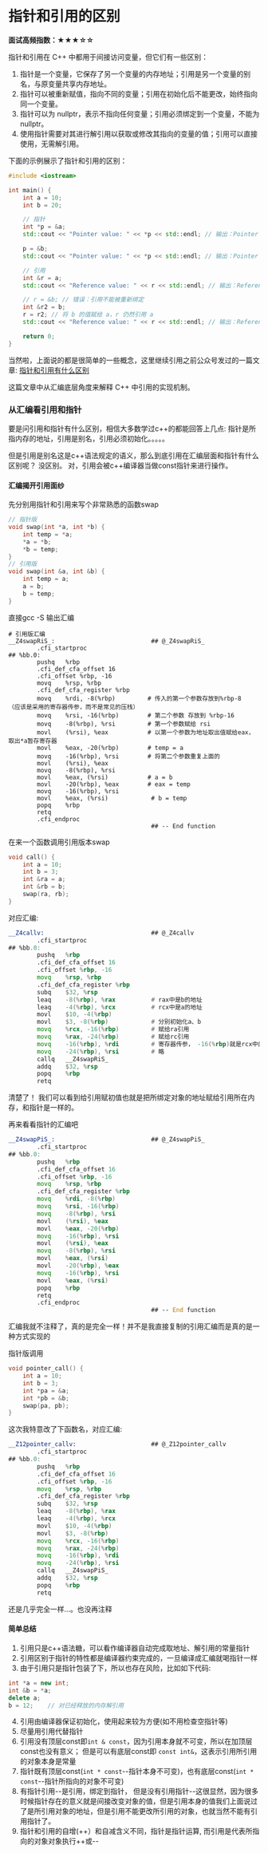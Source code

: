 # 指针和引用的区别

**面试高频指数：★★★☆☆**

指针和引用在 C++ 中都用于间接访问变量，但它们有一些区别：

1. 指针是一个变量，它保存了另一个变量的内存地址；引用是另一个变量的别名，与原变量共享内存地址。
2. 指针可以被重新赋值，指向不同的变量；引用在初始化后不能更改，始终指向同一个变量。
3. 指针可以为 nullptr，表示不指向任何变量；引用必须绑定到一个变量，不能为 nullptr。
4. 使用指针需要对其进行解引用以获取或修改其指向的变量的值；引用可以直接使用，无需解引用。

下面的示例展示了指针和引用的区别：

```cpp
#include <iostream>

int main() {
    int a = 10;
    int b = 20;

    // 指针
    int *p = &a;
    std::cout << "Pointer value: " << *p << std::endl; // 输出：Pointer value: 10

    p = &b;
    std::cout << "Pointer value: " << *p << std::endl; // 输出：Pointer value: 20

    // 引用
    int &r = a;
    std::cout << "Reference value: " << r << std::endl; // 输出：Reference value: 10

    // r = &b; // 错误：引用不能被重新绑定
    int &r2 = b;
    r = r2; // 将 b 的值赋给 a，r 仍然引用 a
    std::cout << "Reference value: " << r << std::endl; // 输出：Reference value: 20

    return 0;
}
```

当然啦，上面说的都是很简单的一些概念，这里继续引用之前公众号发过的一篇文章: [指针和引用有什么区别](https://mp.weixin.qq.com/s/5EuOKO-b-AxhR_SI9aC0ww)

这篇文章中从汇编底层角度来解释 C++ 中引用的实现机制。

###  从汇编看引用和指针

要是问引用和指针有什么区别，相信大多数学过c++的都能回答上几点: 指针是所指内存的地址，引用是别名，引用必须初始化。。。。。

但是引用是别名这是c++语法规定的语义，那么到底引用在汇编层面和指针有什么区别呢？
没区别。 对，引用会被c++编译器当做const指针来进行操作。

####  汇编揭开引用面纱

先分别用指针和引用来写个非常熟悉的函数swap

```cpp
// 指针版
void swap(int *a, int *b) {
    int temp = *a;
    *a = *b;
    *b = temp;
}
// 引用版
void swap(int &a, int &b) {
    int temp = a;
    a = b;
    b = temp;
}
```

直接gcc -S 输出汇编

```assembly
# 引用版汇编
__Z4swapRiS_:                           ## @_Z4swapRiS_
        .cfi_startproc
## %bb.0:
        pushq   %rbp
        .cfi_def_cfa_offset 16
        .cfi_offset %rbp, -16
        movq    %rsp, %rbp          
        .cfi_def_cfa_register %rbp
        movq    %rdi, -8(%rbp)         # 传入的第一个参数存放到%rbp-8  （应该是采用的寄存器传参，而不是常见的压栈）
        movq    %rsi, -16(%rbp)        # 第二个参数 存放到 %rbp-16
        movq    -8(%rbp), %rsi         # 第一个参数赋给 rsi
        movl    (%rsi), %eax           # 以第一个参数为地址取出值赋给eax，取出*a暂存寄存器
        movl    %eax, -20(%rbp)        # temp = a
        movq    -16(%rbp), %rsi        # 将第二个参数重复上面的
        movl    (%rsi), %eax
        movq    -8(%rbp), %rsi    
        movl    %eax, (%rsi)           # a = b
        movl    -20(%rbp), %eax        # eax = temp
        movq    -16(%rbp), %rsi
        movl    %eax, (%rsi)            # b = temp
        popq    %rbp
        retq
        .cfi_endproc
                                        ## -- End function

```

在来一个函数调用引用版本swap

```cpp
void call() {
    int a = 10;
    int b = 3;
    int &ra = a;
    int &rb = b;
    swap(ra, rb);
}
```

对应汇编:

```asm
__Z4callv:                              ## @_Z4callv
        .cfi_startproc
## %bb.0:
        pushq   %rbp
        .cfi_def_cfa_offset 16
        .cfi_offset %rbp, -16
        movq    %rsp, %rbp
        .cfi_def_cfa_register %rbp
        subq    $32, %rsp
        leaq    -8(%rbp), %rax          # rax中是b的地址
        leaq    -4(%rbp), %rcx          # rcx中是a的地址
        movl    $10, -4(%rbp)   
        movl    $3, -8(%rbp)            # 分别初始化a、b
        movq    %rcx, -16(%rbp)         # 赋给ra引用
        movq    %rax, -24(%rbp)         # 赋给rc引用
        movq    -16(%rbp), %rdi         # 寄存器传参， -16(%rbp)就是rcx中的值也就是a的地址
        movq    -24(%rbp), %rsi         # 略
        callq   __Z4swapRiS_
        addq    $32, %rsp
        popq    %rbp
        retq
```

清楚了！ 我们可以看到给引用赋初值也就是把所绑定对象的地址赋给引用所在内存，和指针是一样的。

再来看看指针的汇编吧

```asm
__Z4swapPiS_:                           ## @_Z4swapPiS_
        .cfi_startproc
## %bb.0:
        pushq   %rbp
        .cfi_def_cfa_offset 16
        .cfi_offset %rbp, -16
        movq    %rsp, %rbp
        .cfi_def_cfa_register %rbp
        movq    %rdi, -8(%rbp)
        movq    %rsi, -16(%rbp)
        movq    -8(%rbp), %rsi
        movl    (%rsi), %eax
        movl    %eax, -20(%rbp)
        movq    -16(%rbp), %rsi
        movl    (%rsi), %eax
        movq    -8(%rbp), %rsi
        movl    %eax, (%rsi)
        movl    -20(%rbp), %eax
        movq    -16(%rbp), %rsi
        movl    %eax, (%rsi)
        popq    %rbp
        retq
        .cfi_endproc
                                        ## -- End function
```

汇编我就不注释了，真的是完全一样！并不是我直接复制的引用汇编而是真的是一种方式实现的

指针版调用

```cpp
void pointer_call() {
    int a = 10;
    int b = 3;
    int *pa = &a;
    int *pb = &b;
    swap(pa, pb);
}
```

这次我特意改了下函数名，对应汇编:

```asm
__Z12pointer_callv:                     ## @_Z12pointer_callv
        .cfi_startproc
## %bb.0:
        pushq   %rbp
        .cfi_def_cfa_offset 16
        .cfi_offset %rbp, -16
        movq    %rsp, %rbp
        .cfi_def_cfa_register %rbp
        subq    $32, %rsp
        leaq    -8(%rbp), %rax
        leaq    -4(%rbp), %rcx
        movl    $10, -4(%rbp)
        movl    $3, -8(%rbp)
        movq    %rcx, -16(%rbp)
        movq    %rax, -24(%rbp)
        movq    -16(%rbp), %rdi
        movq    -24(%rbp), %rsi
        callq   __Z4swapPiS_
        addq    $32, %rsp
        popq    %rbp
        retq
```

还是几乎完全一样...。也没再注释

#### 简单总结

1. 引用只是c++语法糖，可以看作编译器自动完成取地址、解引用的常量指针
2. 引用区别于指针的特性都是编译器约束完成的，一旦编译成汇编就喝指针一样
3. 由于引用只是指针包装了下，所以也存在风险，比如如下代码:  

```cpp  
int *a = new int;
int &b = *a;
delete a;
b = 12;    // 对已经释放的内存解引用
```

4. 引用由编译器保证初始化，使用起来较为方便(如不用检查空指针等)
5. 尽量用引用代替指针
6. 引用没有顶层const即```int & const```，因为引用本身就不可变，所以在加顶层const也没有意义； 但是可以有底层const即 ```const int&```，这表示引用所引用的对象本身是常量
7. 指针既有顶层const(```int * const```--指针本身不可变)，也有底层const(```int * const```--指针所指向的对象不可变)
8. 有指针引用--是引用，绑定到指针， 但是没有引用指针--这很显然，因为很多时候指针存在的意义就是间接改变对象的值，但是引用本身的值我们上面说过了是所引用对象的地址，但是引用不能更改所引用的对象，也就当然不能有引用指针了。
9. 指针和引用的自增(++）和自减含义不同，指针是指针运算, 而引用是代表所指向的对象对象执行++或--
